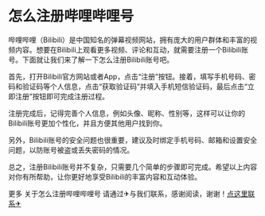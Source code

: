 # 怎么注册哔哩哔哩号

哔哩哔哩（Bilibili）是中国知名的弹幕视频网站，拥有庞大的用户群体和丰富的视频内容。想要在Bilibili上观看更多视频、评论和互动，就需要注册一个Bilibili账号。下面就让我们来了解一下怎么注册Bilibili账号吧。

首先，打开Bilibili官方网站或者App，点击“注册”按钮。接着，填写手机号码、密码和验证码等个人信息，点击“获取验证码”并填入手机短信验证码，最后点击“立即注册”按钮即可完成注册过程。

注册完成后，记得完善个人信息，例如头像、昵称、性别等，这样可以让你的Bilibili账号更加个性化，并且方便其他用户找到你。

另外，Bilibili账号的安全问题也很重要，建议及时绑定手机号码、邮箱和设置安全问题，以防账号被盗或丢失密码的情况。

总之，注册Bilibili账号并不复杂，只需要几个简单的步骤即可完成。希望以上内容对你有所帮助，让你更好地享受Bilibili的丰富内容和互动体验。

更多 关于怎么注册哔哩哔哩号 请通过✈与我们联系，感谢阅读，谢谢！[点这里联系✈](https://abc.k02.cc)